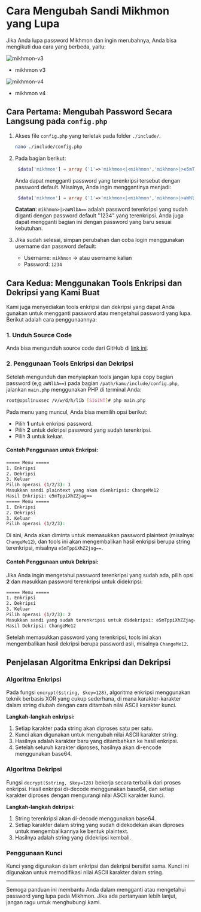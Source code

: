 # Cara Mengubah Sandi Mikhmon yang Lupa

Jika Anda lupa password Mikhmon dan ingin merubahnya, Anda bisa mengikuti dua cara yang berbeda<!-- truncate -->, yaitu:

![mikhmon-v3](./img/mikhmon-v3.png)

- mikhmon v3

![mikhmon-v4](./img/mikhmon-v4.png)

- mikhmon v4

## Cara Pertama: Mengubah Password Secara Langsung pada `config.php`

1. Akses file `config.php` yang terletak pada folder `./include/`.
   ```bash
   nano ./include/config.php
   ```

2. Pada bagian berikut:
   ```php
    $data['mikhmon'] = array ('1'=>'mikhmon<|<mikhmon','mikhmon>|>e5mTppiXhZZjag==');
   ```

   Anda dapat mengganti password yang terenkripsi tersebut dengan password default. Misalnya, Anda ingin menggantinya menjadi:
   ```php
    $data['mikhmon'] = array ('1'=>'mikhmon<|<mikhmon','mikhmon>|>aWNlbA==');
   ```

   **Catatan**: `mikhmon>|>aWNlbA==` adalah password terenkripsi yang sudah diganti dengan password default "1234" yang terenkripsi. Anda juga dapat mengganti bagian ini dengan password yang baru sesuai kebutuhan.

3. Jika sudah selesai, simpan perubahan dan coba login menggunakan username dan password default:
   - Username: `mikhmon` -> atau username kalian
   - Password: `1234`

## Cara Kedua: Menggunakan Tools Enkripsi dan Dekripsi yang Kami Buat

Kami juga menyediakan tools enkripsi dan dekripsi yang dapat Anda gunakan untuk mengganti password atau mengetahui password yang lupa. Berikut adalah cara penggunaannya:

### 1. Unduh Source Code
   Anda bisa mengunduh source code dari GitHub di [link ini](https://github.com/ryanachmad12/mikhmon_password_lupa.git).

### 2. Penggunaan Tools Enkripsi dan Dekripsi

Setelah mengunduh dan menyiapkan tools jangan lupa copy bagian password (e,g `aWNlbA==`) pada bagian `/path/kamu/include/config.php`, jalankan `main.php` menggunakan PHP di terminal Anda:
```bash
root@opslinuxsec /v/w/d/h/lib [SIGINT]# php main.php
```

Pada menu yang muncul, Anda bisa memilih opsi berikut:
- Pilih **1** untuk enkripsi password.
- Pilih **2** untuk dekripsi password yang sudah terenkripsi.
- Pilih **3** untuk keluar.

#### Contoh Penggunaan untuk Enkripsi:

```bash
===== Menu =====
1. Enkripsi
2. Dekripsi
3. Keluar
Pilih operasi (1/2/3): 1
Masukkan sandi plaintext yang akan dienkripsi: ChangeMe12
Hasil Enkripsi: e5mTppiXhZZjag==
===== Menu =====
1. Enkripsi
2. Dekripsi
3. Keluar
Pilih operasi (1/2/3):
```

Di sini, Anda akan diminta untuk memasukkan password plaintext (misalnya: `ChangeMe12`), dan tools ini akan mengembalikan hasil enkripsi berupa string terenkripsi, misalnya `e5mTppiXhZZjag==`.

#### Contoh Penggunaan untuk Dekripsi:

Jika Anda ingin mengetahui password terenkripsi yang sudah ada, pilih opsi **2** dan masukkan password terenkripsi untuk didekripsi:
```bash
===== Menu =====
1. Enkripsi
2. Dekripsi
3. Keluar
Pilih operasi (1/2/3): 2
Masukkan sandi yang sudah terenkripsi untuk didekripsi: e5mTppiXhZZjag==
Hasil Dekripsi: ChangeMe12
```

Setelah memasukkan password yang terenkripsi, tools ini akan mengembalikan hasil dekripsi berupa password asli, misalnya `ChangeMe12`.

## Penjelasan Algoritma Enkripsi dan Dekripsi

### Algoritma Enkripsi
Pada fungsi `encrypt($string, $key=128)`, algoritma enkripsi menggunakan teknik berbasis XOR yang cukup sederhana, di mana karakter-karakter dalam string diubah dengan cara ditambah nilai ASCII karakter kunci.

**Langkah-langkah enkripsi:**
1. Setiap karakter pada string akan diproses satu per satu.
2. Kunci akan digunakan untuk mengubah nilai ASCII karakter string.
3. Hasilnya adalah karakter baru yang ditambahkan ke hasil enkripsi.
4. Setelah seluruh karakter diproses, hasilnya akan di-encode menggunakan base64.

### Algoritma Dekripsi
Fungsi `decrypt($string, $key=128)` bekerja secara terbalik dari proses enkripsi. Hasil enkripsi di-decode menggunakan base64, dan setiap karakter diproses dengan mengurangi nilai ASCII karakter kunci.

**Langkah-langkah dekripsi:**
1. String terenkripsi akan di-decode menggunakan base64.
2. Setiap karakter dalam string yang sudah didekodekan akan diproses untuk mengembalikannya ke bentuk plaintext.
3. Hasilnya adalah string yang didekripsi kembali.

### Penggunaan Kunci
Kunci yang digunakan dalam enkripsi dan dekripsi bersifat sama. Kunci ini digunakan untuk memodifikasi nilai ASCII karakter dalam string.

---

Semoga panduan ini membantu Anda dalam mengganti atau mengetahui password yang lupa pada Mikhmon. Jika ada pertanyaan lebih lanjut, jangan ragu untuk menghubungi kami.
